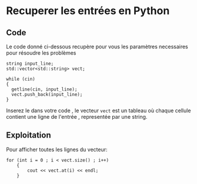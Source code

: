 # Recuperer les entrées en Python

## Code
Le code donné ci-dessous recupère pour vous les paramètres necessaires pour résoudre les problèmes

```
string input_line;
std::vector<std::string> vect;

while (cin)
{
  getline(cin, input_line);
  vect.push_back(input_line);
}
```

Inserez le dans votre code , le vecteur ```vect``` est un tableau où chaque cellule contient une ligne de l'entrée , representée par une string.

## Exploitation

Pour afficher toutes les lignes du vecteur:

```
for (int i = 0 ; i < vect.size() ; i++)
	{
		cout << vect.at(i) << endl;
	}
```
